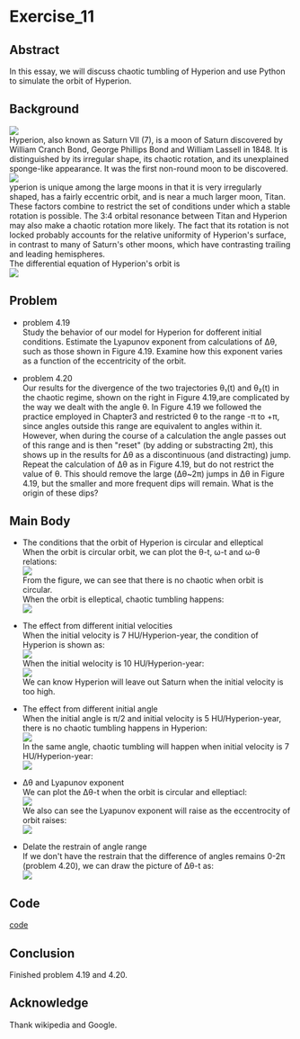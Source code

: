 # Exercise_11

## Abstract
In this essay, we will discuss chaotic tumbling of Hyperion and use Python to simulate the orbit of Hyperion.

## Background
![](https://github.com/Lyu-Wei/computational_physics_N2014301020069/blob/master/Exercise_11/PIA17193-SaturnMoon-Hyperion-20150531.jpg)<br>
Hyperion, also known as Saturn VII (7), is a moon of Saturn discovered by William Cranch Bond, George Phillips Bond and William Lassell in 1848. It is distinguished by its irregular shape, its chaotic rotation, and its unexplained sponge-like appearance. It was the first non-round moon to be discovered.<br>
![](https://github.com/Lyu-Wei/computational_physics_N2014301020069/blob/master/Exercise_11/hyperion_21_45_200.jpg)<br>
yperion is unique among the large moons in that it is very irregularly shaped, has a fairly eccentric orbit, and is near a much larger moon, Titan. These factors combine to restrict the set of conditions under which a stable rotation is possible. The 3:4 orbital resonance between Titan and Hyperion may also make a chaotic rotation more likely. The fact that its rotation is not locked probably accounts for the relative uniformity of Hyperion's surface, in contrast to many of Saturn's other moons, which have contrasting trailing and leading hemispheres.<br>
The differential equation of Hyperion's orbit is<br>
![](https://github.com/Lyu-Wei/computational_physics_N2014301020069/blob/master/Exercise_11/p1.png)<br>

## Problem
* problem 4.19<br>
Study the behavior of our model for Hyperion for dofferent initial conditions. Estimate the Lyapunov exponent from calculations of Δθ, such as those shown in Figure 4.19. Examine how this exponent varies as a function of the eccentricity of the orbit.<br>

* problem 4.20<br>
Our results for the divergence of the two trajectories θ₁(t) and θ₂(t) in the chaotic regime, shown on the right in Figure 4.19,are complicated by the way we dealt with the angle θ. In Figure 4.19 we followed the practice employed in Chapter3 and restricted θ to the range -π to +π, since angles outside this range are equivalent to angles within it. However, when during the course of a calculation the angle passes out of this range and is then "reset" (by adding or substracting 2π), this shows up in the results for Δθ as a discontinuous (and distracting) jump. Repeat the calculation of Δθ as in Figure 4.19, but do not restrict the value of θ. This should remove the large (Δθ~2π) jumps in Δθ in Figure 4.19, but the smaller and more frequent dips will remain. What is the origin of these dips?<br>

## Main Body
* The conditions that the orbit of Hyperion is circular and elleptical<br>
When the orbit is circular orbit, we can plot the θ-t, ω-t and ω-θ relations:<br>
![](https://github.com/Lyu-Wei/computational_physics_N2014301020069/blob/master/Exercise_11/ll1.jpg)<br>
From the figure, we can see that there is no chaotic when orbit is circular.<br>
When the orbit is elleptical, chaotic tumbling happens:<br>
![](https://github.com/Lyu-Wei/computational_physics_N2014301020069/blob/master/Exercise_11/ll2.jpg)<br>

* The effect from different initial velocities<br>
When the initial velocity is 7 HU/Hyperion-year, the condition of Hyperion is shown as:<br>
![](https://github.com/Lyu-Wei/computational_physics_N2014301020069/blob/master/Exercise_11/ll3.jpg)<br>
When the initial welocity is 10 HU/Hyperion-year:<br>
![](https://github.com/Lyu-Wei/computational_physics_N2014301020069/blob/master/Exercise_11/ll4.jpg)<br>
We can know Hyperion will leave out Saturn when the initial velocity is too high.<br>

* The effect from different initial angle<br>
When the initial angle is π/2 and initial velocity is 5 HU/Hyperion-year, there is no chaotic tumbling happens in Hyperion:<br>
![](https://github.com/Lyu-Wei/computational_physics_N2014301020069/blob/master/Exercise_11/ll5.jpg)<br>
In the same angle, chaotic tumbling will happen when initial velocity is 7 HU/Hyperion-year:<br>
![](https://github.com/Lyu-Wei/computational_physics_N2014301020069/blob/master/Exercise_11/ll6.jpg)<br>

* Δθ and Lyapunov exponent<br>
We can plot the Δθ-t when the orbit is circular and elleptiacl:<br>
![](https://github.com/Lyu-Wei/computational_physics_N2014301020069/blob/master/Exercise_11/l19.png)<br>
We also can see the Lyapunov exponent will raise as the eccentrocity of orbit raises:<br>
![](https://github.com/Lyu-Wei/computational_physics_N2014301020069/blob/master/Exercise_11/l20.png)<br>

* Delate the restrain of angle range<br>
If we don't have the restrain that the difference of angles remains 0-2π (problem 4.20), we can draw the picture of Δθ-t as:<br>
![](https://github.com/Lyu-Wei/computational_physics_N2014301020069/blob/master/Exercise_11/l21.png)<br>

## Code
[code](https://github.com/Lyu-Wei/computational_physics_N2014301020069/blob/master/Exercise_11/Exercise_11.py)

## Conclusion
Finished problem 4.19 and 4.20.

## Acknowledge
Thank wikipedia and Google.
